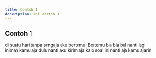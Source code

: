 ```yaml
---
title: Contoh 1
description: Ini contoh 1
---
```


## Contoh 1

di suatu hari tanpa sengaja aku bertemu. Bertemu bla bla bal
nanti lagi inimah kamu aja dulu
nanti aku kirim aja
kalo soal ini nanti aja kamu ajarin
